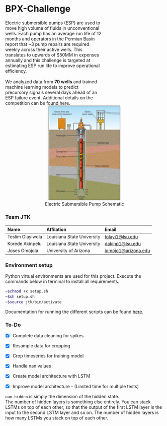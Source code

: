 # BPX-Challenge
<div gap=10px>
    <div style="max-width: 35ch;" align=top>
    Electric submersible pumps (ESP) are used to move high volume of fluids in unconventional wells. Each pump has an average run life of 12 months and operators in the Permian Basin report that ~3 pump repairs are required weekly across their active wells. This translates to upwards of $50MM in expenses annually and this challenge is targeted at estimating ESP run life to improve operational efficiency.<br><br>
    We analyzed data from <b>70 wells</b> and trained machine learning models to predict precursory signals several days ahead of an ESP failure event. Additional details on the competition can be found <a src="https://www.spegcs.org/events/6836/">here</a>.
    </div>
    <div style="text-align:center; flex-shrink:0;"  align=top>
        <img src="ESP.png" height="300px" width="auto">
        <figcaption>Electric Submersible Pump Schematic</figcaption>
    </div>
</div>


### Team JTK
| Name | Affilation | Email |
| :-- | :-- | :-- |
| Teslim Olayiwola | Louisiana State University | tolayi1@lsu.edu |
| Korede Akinpelu | Louisiana State University | dakinp1@lsu.edu |
| Joses Omojola | University of Arizona | jomojo1@arizona.edu |


### Environment setup
Python virtual environments are used for this project. Execute the commands below in terminal to install all requirements.
```bash
~$chmod +x setup.sh
~$sh setup.sh
~$source jtk/bin/activate
```
Documentation for running the different scripts can be found [here](Documentation.md).


### To-Do
- [x] Complete data cleaning for spikes
- [x] Resample data for cropping
- [x] Crop timeseries for training model
- [x] Handle nan values
- [x] Create model architecture with LSTM
- [x] Improve model architecture - (Limited time for multiple tests)


`num_hidden` is simply the dimension of the hidden state.<br>
The number of hidden layers is something else entirely. You can stack LSTMs on top of each other, 
so that the output of the first LSTM layer is the input to the second LSTM layer and so on. 
The number of hidden layers is how many LSTMs you stack on top of each other.